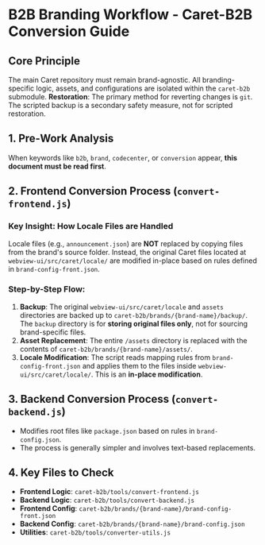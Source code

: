 # B2B Branding Workflow - Caret-B2B Conversion Guide

## Core Principle
The main Caret repository must remain brand-agnostic. All branding-specific logic, assets, and configurations are isolated within the `caret-b2b` submodule.
**Restoration**: The primary method for reverting changes is `git`. The scripted backup is a secondary safety measure, not for scripted restoration.

## 1. Pre-Work Analysis
When keywords like `b2b`, `brand`, `codecenter`, or `conversion` appear, **this document must be read first**.

## 2. Frontend Conversion Process (`convert-frontend.js`)

### Key Insight: How Locale Files are Handled
Locale files (e.g., `announcement.json`) are **NOT** replaced by copying files from the brand's source folder. Instead, the original Caret files located at `webview-ui/src/caret/locale/` are modified in-place based on rules defined in `brand-config-front.json`.

### Step-by-Step Flow:
1.  **Backup**: The original `webview-ui/src/caret/locale` and `assets` directories are backed up to `caret-b2b/brands/{brand-name}/backup/`. The `backup` directory is for **storing original files only**, not for sourcing brand-specific files.
2.  **Asset Replacement**: The entire `/assets` directory is replaced with the contents of `caret-b2b/brands/{brand-name}/assets/`.
3.  **Locale Modification**: The script reads mapping rules from `brand-config-front.json` and applies them to the files inside `webview-ui/src/caret/locale/`. This is an **in-place modification**.

## 3. Backend Conversion Process (`convert-backend.js`)
- Modifies root files like `package.json` based on rules in `brand-config.json`.
- The process is generally simpler and involves text-based replacements.

## 4. Key Files to Check
- **Frontend Logic**: `caret-b2b/tools/convert-frontend.js`
- **Backend Logic**: `caret-b2b/tools/convert-backend.js`
- **Frontend Config**: `caret-b2b/brands/{brand-name}/brand-config-front.json`
- **Backend Config**: `caret-b2b/brands/{brand-name}/brand-config.json`
- **Utilities**: `caret-b2b/tools/converter-utils.js`
